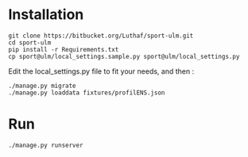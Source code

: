 # Installation

```
git clone https://bitbucket.org/Luthaf/sport-ulm.git
cd sport-ulm
pip install -r Requirements.txt
cp sport@ulm/local_settings.sample.py sport@ulm/local_settings.py
```

Edit the local_settings.py file to fit your needs, and then : 

```
./manage.py migrate
./manage.py loaddata fixtures/profilENS.json
```

# Run

```
./manage.py runserver
```